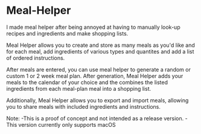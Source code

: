 # Meal-Helper
I made meal helper after being annoyed at having to manually look-up recipes and ingredients and make shopping lists. 

Meal Helper allows you to create and store as many meals as you'd like and for each meal, add ingredients of 
various types and quantites and add a list of ordered instructions.

After meals are entered, you can use meal helper to generate a random or custom 1 or 2 week meal plan. 
After generation, Meal Helper adds your meals to the calendar of your choice and the combines the listed
ingredients from each meal-plan meal into a shopping list.

Additionally, Meal Helper allows you to export and import meals, allowing you to share meals with included ingredients and instructions.

Note: -This is a proof of concept and not intended as a release version.
      -This version currently only supports macOS
